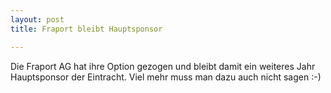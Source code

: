 ```yaml
---
layout: post
title: Fraport bleibt Hauptsponsor

---
```


Die Fraport AG hat ihre Option gezogen und bleibt damit ein weiteres Jahr Hauptsponsor der Eintracht. Viel mehr muss man dazu auch nicht sagen :-)


